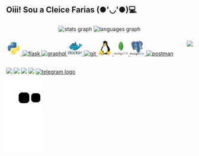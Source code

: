 ## Oiii! Sou a Cleice Farias (●'◡'●)💻

###

<div align="center">
  <img src="https://github-readme-stats.vercel.app/api?hide_title=false&hide_rank=false&show_icons=true&include_all_commits=true&count_private=true&disable_animations=false&theme=radical&locale=en&hide_border=false&username=cleice-farias" height="150" alt="stats graph"  />
  <img src="https://github-readme-stats.vercel.app/api/top-langs?locale=en&hide_title=false&layout=compact&card_width=180&langs_count=5&theme=radical&hide_border=false&username=cleice-farias" height="150" alt="languages graph"  />
</div>

###

<img align="right" height="150" src="https://i.imgflip.com/65efzo.gif"  />

###

<div align="left">
<a href="https://www.python.org" target="_blank" rel="noreferrer"> <img src="https://raw.githubusercontent.com/devicons/devicon/master/icons/python/python-original.svg" alt="python" width="40" height="40"/> </a>
<a href="https://flask.palletsprojects.com/" target="_blank" rel="noreferrer"> <img src="https://www.vectorlogo.zone/logos/pocoo_flask/pocoo_flask-icon.svg" alt="flask" width="40" height="40"/> </a>
<a href="https://graphql.org" target="_blank" rel="noreferrer"> <img src="https://www.vectorlogo.zone/logos/graphql/graphql-icon.svg" alt="graphql" width="40" height="40"/> </a> 
<a href="https://www.docker.com/" target="_blank" rel="noreferrer"><img src="https://raw.githubusercontent.com/devicons/devicon/master/icons/docker/docker-original-wordmark.svg" alt="docker" width="40" height="40"/> </a> 
<a href="https://git-scm.com/" target="_blank" rel="noreferrer"> <img src="https://www.vectorlogo.zone/logos/git-scm/git-scm-icon.svg" alt="git" width="40" height="40"/> </a> 
<a href="https://www.linux.org/" target="_blank" rel="noreferrer"> <img src="https://raw.githubusercontent.com/devicons/devicon/master/icons/linux/linux-original.svg" alt="linux" width="40" height="40"/> </a> 
<a href="https://www.mongodb.com/" target="_blank" rel="noreferrer"> <img src="https://raw.githubusercontent.com/devicons/devicon/master/icons/mongodb/mongodb-original-wordmark.svg" alt="mongodb" width="40" height="40"/> </a>
<a href="https://www.postgresql.org" target="_blank" rel="noreferrer"> <img src="https://raw.githubusercontent.com/devicons/devicon/master/icons/postgresql/postgresql-original-wordmark.svg" alt="postgresql" width="40" height="40"/> </a> 
<a href="https://postman.com" target="_blank" rel="noreferrer"> <img src="https://www.vectorlogo.zone/logos/getpostman/getpostman-icon.svg" alt="postman" width="40" height="40"/> </a>
</div>

  ##

<div align="left">
  <a href="https://www.linkedin.com/in/fariascleice/" target="blank"><img src="https://img.shields.io/badge/-LinkedIn-%230077B5?style=for-the-badge&logo=linkedin&logoColor=white" height="35" target="_blank"></a> 
  <a href="https://www.instagram.com/_cleicefarias/" target="_blank"><img src="https://img.shields.io/badge/-Instagram-%23E4405F?style=for-the-badge&logo=instagram&logoColor=white" height="35" target="_blank"></a>
  <a href = "mailto:cleicerafaele@gmail.com"><img src="https://img.shields.io/badge/-Gmail-%23333?style=for-the-badge&logo=gmail&logoColor=white" height="35" target="_blank"></a>
  <a href="https://discord.com/channels/@cleicefarias"><img src="https://img.shields.io/badge/Discord-7289DA?style=for-the-badge&logo=discord&logoColor=white"  height="35" target="_blank"></a> 
  <a href= "https://web.telegram.org/k/cleicefarias"><img src= "https://img.shields.io/badge/Telegram-2CA5E0?style=for-the-badge&logo=telegram&logoColor=white" height="35" alt="telegram logo"></a>

</div>

![Snake animation](https://github.com/rafaballerini/rafaballerini/blob/output/github-contribution-grid-snake.svg)


